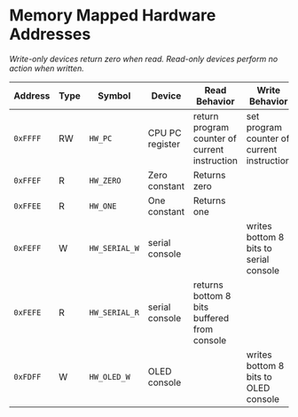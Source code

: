 # Memory Mapped Hardware Addresses

*Write-only devices return zero when read. Read-only devices perform no action when written.*

Address | Type | Symbol | Device | Read Behavior | Write Behavior
-----|-----|-----|-----|-----|-----
`0xFFFF` | RW | `HW_PC` | CPU PC register | return program counter of current instruction | set program counter of current instruction 
`0xFFEF` | R | `HW_ZERO` | Zero constant | Returns zero |
`0xFFEE` | R | `HW_ONE` | One constant | Returns one | 
`0xFEFF` | W | `HW_SERIAL_W` | serial console | | writes bottom 8 bits to serial console
`0xFEFE` | R | `HW_SERIAL_R` | serial console| returns bottom 8 bits buffered from console | 
`0xFDFF` | W | `HW_OLED_W` | OLED console | | writes bottom 8 bits to OLED console
 

